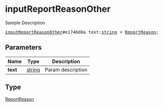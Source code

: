# inputReportReasonOther

Sample Description

<pre>
<a href="../constructor/inputReportReasonOther.md">inputReportReasonOther</a>#e1746d0a text:<a href="../type/string.md">string</a> = <a href="../type/ReportReason.md">ReportReason</a>;
</pre>

## Parameters

| Name | Type | Description |
|------|:----:|-------------|
| **text** | [string](../type/string.md) | Param description |

## Type

[ReportReason](../type/ReportReason.md)
